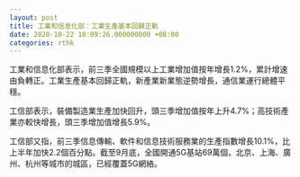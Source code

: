 ```yaml
---
layout: post
title: 工業和信息化部：工業生產基本回歸正軌
date: 2020-10-22 10:09:26.000000000 +08:00
categories: rthk
---
```


工業和信息化部表示，前三季全國規模以上工業增加值按年增長1.2%，累計增速由負轉正。工業生產基本回歸正軌，新產業新業態逆勢增長，通信業運行總體平穩。

工信部表示，裝備製造業生產加快回升，頭三季增加值按年上升4.7%；高技術產業亦較快增長，頭三季增加值增長5.9%。

工信部又指，前三季信息傳輸、軟件和信息技術服務業的生產指數增長10.1%，比上半年加快2.2個百分點。截至9月底，全國開通5G基站69萬個，北京、上海、廣州、杭州等城市的城區，已經覆蓋5G網絡。
